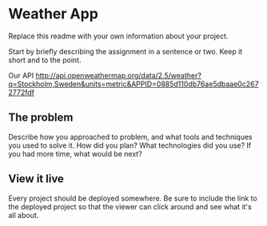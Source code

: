 # Weather App

Replace this readme with your own information about your project.

Start by briefly describing the assignment in a sentence or two. Keep it short and to the point.

Our API
http://api.openweathermap.org/data/2.5/weather?q=Stockholm,Sweden&units=metric&APPID=0885d110db76ae5dbaae0c2672772fdf

## The problem

Describe how you approached to problem, and what tools and techniques you used to solve it. How did you plan? What technologies did you use? If you had more time, what would be next?

## View it live

Every project should be deployed somewhere. Be sure to include the link to the deployed project so that the viewer can click around and see what it's all about.
